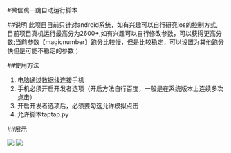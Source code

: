 #微信跳一跳自动运行脚本

##说明
此项目目前只针对android系统，如有兴趣可以自行研究ios的控制方式,
目前项目真机运行最高分为2600+,如有兴趣可以自行修改参数，可以获得更高分数;当前参数【magicnumber】跑分比较慢，但是比较稳定，可以设置为其他跑分快但是可能不稳定的参数；

##使用方法
1. 电脑通过数据线连接手机
2. 手机必须开启开发者选项（开启方法自行百度，一般是在系统版本上连续多次点击）
3. 开启开发者选项后，必须要勾选允许模拟点击
4. 允许脚本taptap.py

##展示

![](https://github.com/wingcd/wechat_taptap/blob/master/screenshot.jpg)
![](https://github.com/wingcd/wechat_taptap/blob/master/saveimg.jpg)


